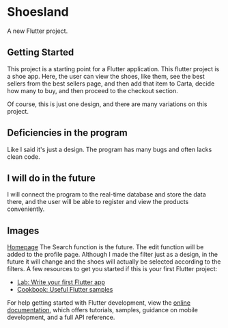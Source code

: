 # Shoesland

A new Flutter project.

## Getting Started

This project is a starting point for a Flutter application.
This flutter project is a shoe app. Here, the user can view the shoes, like them, see the best sellers from the best sellers page, and then add that item to Carta, decide how many to buy, and then proceed to the checkout section.

Of course, this is just one design, and there are many variations on this project.


## Deficiencies in the program

Like I said it's just a design. The program has many bugs and often lacks clean code.

## I will do in the future

I will connect the program to the real-time database and store the data there, and the user will be able to register and view the products conveniently.

## Images
[Homepage](https://github.com/MaharramovZiya/shoesland/blob/master/photo_5289538811468048114_y.jpg)
The Search function is the future.
The edit function will be added to the profile page.
Although I made the filter just as a design, in the future it will change and the shoes will actually be selected according to the filters.
A few resources to get you started if this is your first Flutter project:

- [Lab: Write your first Flutter app](https://docs.flutter.dev/get-started/codelab)
- [Cookbook: Useful Flutter samples](https://docs.flutter.dev/cookbook)

For help getting started with Flutter development, view the
[online documentation](https://docs.flutter.dev/), which offers tutorials,
samples, guidance on mobile development, and a full API reference.
